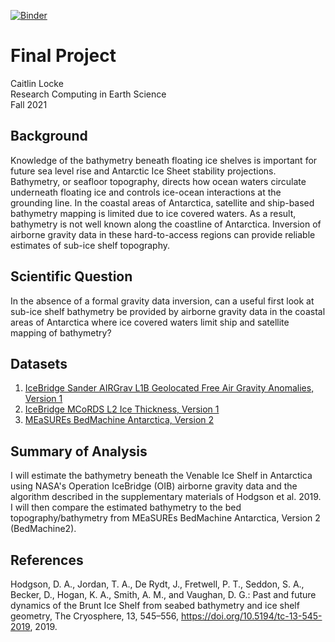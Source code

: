 [![Binder](https://mybinder.org/badge.svg)](https://mybinder.org/v2/gh/pangeo-data/pangeo-docker-images/2021.09.30?urlpath=git-pull%3Frepo%3Dhttps%253A%252F%252Fgithub.com%252Flockecd%252Frces-final-project%26urlpath%3Dlab%252Ftree%252Frces-final-project%252F%26branch%3Dmain)

# Final Project

Caitlin Locke <br />
Research Computing in Earth Science <br />
Fall 2021 <br />

## Background

Knowledge of the bathymetry beneath floating ice shelves is important for future sea level rise and Antarctic Ice Sheet stability projections. Bathymetry, or seafloor topography, directs how ocean waters circulate underneath floating ice and controls ice-ocean interactions at the grounding line. In the coastal areas of Antarctica, satellite and ship-based bathymetry mapping is limited due to ice covered waters. As a result, bathymetry is not well known along the coastline of Antarctica. Inversion of airborne gravity data in these hard-to-access regions can provide reliable estimates of sub-ice shelf topography.


## Scientific Question

In the absence of a formal gravity data inversion, can a useful first look at sub-ice shelf bathymetry be provided by airborne gravity data in the coastal areas of Antarctica where ice covered waters limit ship and satellite mapping of bathymetry?

## Datasets

1. [IceBridge Sander AIRGrav L1B Geolocated Free Air Gravity Anomalies, Version 1](https://nsidc.org/data/IGGRV1B/versions/1)
1. [IceBridge MCoRDS L2 Ice Thickness, Version 1](https://nsidc.org/data/IRMCR2/versions/1)
1. [MEaSUREs BedMachine Antarctica, Version 2](https://nsidc.org/data/NSIDC-0756/versions/2)

## Summary of Analysis

I will estimate the bathymetry beneath the Venable Ice Shelf in Antarctica using NASA's Operation IceBridge (OIB) airborne gravity data and the algorithm described in the supplementary materials of Hodgson et al. 2019. I will then compare the estimated bathymetry to the bed topography/bathymetry from MEaSUREs BedMachine Antarctica, Version 2 (BedMachine2).

## References

Hodgson, D. A., Jordan, T. A., De Rydt, J., Fretwell, P. T., Seddon, S. A., Becker, D., Hogan, K. A., Smith, A. M., and Vaughan, D. G.: Past and future dynamics of the Brunt Ice Shelf from seabed bathymetry and ice shelf geometry, The Cryosphere, 13, 545–556, https://doi.org/10.5194/tc-13-545-2019, 2019.




